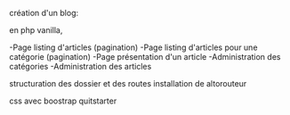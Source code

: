 création d'un blog:

en php vanilla,

-Page listing d'articles (pagination)
-Page listing d'articles pour une catégorie (pagination)
-Page présentation d'un article
-Administration des catégories
-Administration des articles

structuration des dossier et des routes
installation de altorouteur

css avec boostrap quitstarter

